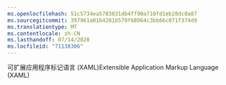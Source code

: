 ```yaml
---
ms.openlocfilehash: 51c5734ea5783831db4ff90a710fd1eb28dc0a87
ms.sourcegitcommit: 397961a0164281b579f68064c3bb66c071f374d9
ms.translationtype: MT
ms.contentlocale: zh-CN
ms.lasthandoff: 07/14/2020
ms.locfileid: "71138306"
---
```

<span data-ttu-id="a0d4d-101">可扩展应用程序标记语言 (XAML)</span><span class="sxs-lookup"><span data-stu-id="a0d4d-101">Extensible Application Markup Language (XAML)</span></span>